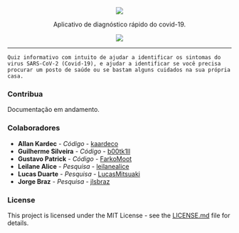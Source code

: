 <p align="center">
  <img src="https://i.imgur.com/laxjXkz.png">
  <p align="center">Aplicativo de diagnóstico rápido do covid-19.</p>

  <p align="center">
    <a href="https://github.com/kaardeco/coviDiag-19/blob/master/LICENSE.md">
      <img src="https://img.shields.io/badge/license-MIT-blue.svg">
    </a>
  </p>
</p>

---

```
Quiz informativo com intuito de ajudar a identificar os sintomas do virus SARS-CoV-2 (Covid-19), e ajudar a identificar se você precisa procurar um posto de saúde ou se bastam alguns cuidados na sua própria casa.
```

### Contribua

Documentação em andamento.

### Colaboradores

* **Allan Kardec** - *Código* - [kaardeco](https://github.com/kaardeco)
* **Guilherme Silveira** - *Código* - [b00tk1ll](https://github.com/b00tk1ll)
* **Gustavo Patrick** - *Código* - [FarkoMoot](https://github.com/FarkoMoot)
* **Leilane Alice** - *Pesquisa* - [leilanealice](#)
* **Lucas Duarte** - *Pesquisa* - [LucasMitsuaki](https://github.com/LucasMitsuaki)
* **Jorge Braz** - *Pesquisa* - [jlsbraz](https://github.com/jlsbraz)

### License

This project is licensed under the MIT License - see the [LICENSE.md](LICENSE.md) file for details.